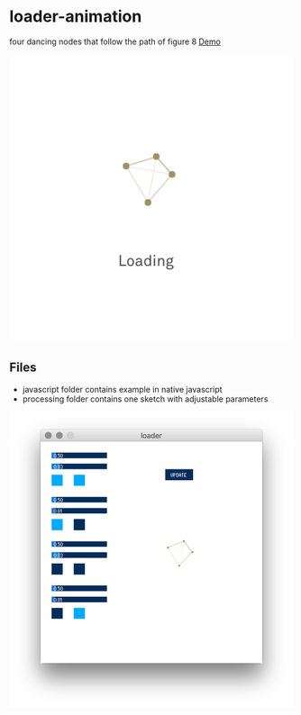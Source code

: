 # loader-animation
four dancing nodes that follow the path of figure 8
[Demo](http://frog.github.io/loader-animation/index.html)

![screen capture](https://raw.githubusercontent.com/frog/loader-animation/master/loader.gif "screen capture")

## Files
- javascript folder contains example in native javascript
- processing folder contains one sketch with adjustable parameters

![screenshot](https://raw.githubusercontent.com/frog/loader-animation/master/processing/screenshot.png "screenshot")
